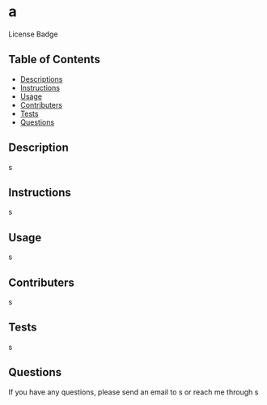 # a
  License Badge

  ## Table of Contents
  - [Descriptions](#Description)
  - [Instructions](#Instructions)
  - [Usage](#Usage)
  - [Contributers](#Contributers)
  - [Tests](#Tests)
  - [Questions](#Questions)
  
  ## Description
  s
  
  ## Instructions
  s
  
  ## Usage
  s
  
  ## Contributers
  s
  
  ## Tests
  s
  
  ## Questions
  If you have any questions, please send an email to s or reach me through s
  
